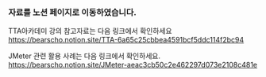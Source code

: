### 자료를 노션 페이지로 이동하였습니다.

TTA아카데미 강의 참고자료는 다음 링크에서 확인하세요  
https://bearscho.notion.site/TTA-6a65c25cbbea4591bcf5ddc114f2bc94  
  
  
JMeter 관련 활용 사례는 다음 링크에서 확인하세요.  
https://bearscho.notion.site/JMeter-aeac3cb50c2e462297d073e2108c481e
  
